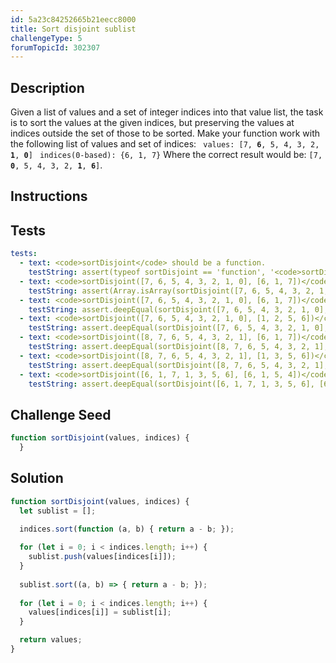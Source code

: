 ```yaml
---
id: 5a23c84252665b21eecc8000
title: Sort disjoint sublist
challengeType: 5
forumTopicId: 302307
---
```


## Description
<section id='description'>
Given a list of values and a set of integer indices into that value list, the task is to sort the values at the given indices, but preserving the values at indices outside the set of those to be sorted.
Make your function work with the following list of values and set of indices:
<code> values: [7, <b>6</b>, 5, 4, 3, 2, <b>1</b>, <b>0</b>]</code>
<code> indices(0-based): {6, 1, 7}</code>
Where the correct result would be:
<code>[7, <b>0</b>, 5, 4, 3, 2, <b>1</b>, <b>6</b>]</code>.
</section>

## Instructions
<section id='instructions'>

</section>

## Tests
<section id='tests'>

``` yml
tests:
  - text: <code>sortDisjoint</code> should be a function.
    testString: assert(typeof sortDisjoint == 'function', '<code>sortDisjoint</code> should be a function.');
  - text: <code>sortDisjoint([7, 6, 5, 4, 3, 2, 1, 0], [6, 1, 7])</code> should return an array.
    testString: assert(Array.isArray(sortDisjoint([7, 6, 5, 4, 3, 2, 1, 0], [6, 1, 7])), '<code>sortDisjoint([7, 6, 5, 4, 3, 2, 1, 0], [6, 1, 7])</code> should return an array.');
  - text: <code>sortDisjoint([7, 6, 5, 4, 3, 2, 1, 0], [6, 1, 7])</code> should return <code>[7, 0, 5, 4, 3, 2, 1, 6]</code>.
    testString: assert.deepEqual(sortDisjoint([7, 6, 5, 4, 3, 2, 1, 0], [6, 1, 7]), [7, 0, 5, 4, 3, 2, 1, 6], '<code>sortDisjoint([7, 6, 5, 4, 3, 2, 1, 0], [6, 1, 7])</code> should return <code>[7, 0, 5, 4, 3, 2, 1, 6]</code>.');
  - text: <code>sortDisjoint([7, 6, 5, 4, 3, 2, 1, 0], [1, 2, 5, 6])</code> should return <code>[7, 1, 2, 4, 3, 5, 6, 0]</code>.
    testString: assert.deepEqual(sortDisjoint([7, 6, 5, 4, 3, 2, 1, 0], [1, 2, 5, 6]), [7, 1, 2, 4, 3, 5, 6, 0], '<code>sortDisjoint([7, 6, 5, 4, 3, 2, 1, 0], [1, 2, 5, 6])</code> should return <code>[7, 1, 2, 4, 3, 5, 6, 0]</code>.');
  - text: <code>sortDisjoint([8, 7, 6, 5, 4, 3, 2, 1], [6, 1, 7])</code> should return <code>[8, 1, 6, 5, 4, 3, 2, 7]</code>.
    testString: assert.deepEqual(sortDisjoint([8, 7, 6, 5, 4, 3, 2, 1], [6, 1, 7]), [8, 1, 6, 5, 4, 3, 2, 7], '<code>sortDisjoint([8, 7, 6, 5, 4, 3, 2, 1], [6, 1, 7])</code> should return <code>[8, 1, 6, 5, 4, 3, 2, 7]</code>.');
  - text: <code>sortDisjoint([8, 7, 6, 5, 4, 3, 2, 1], [1, 3, 5, 6])</code> should return <code>[8, 2, 6, 3, 4, 5, 7, 1]</code>.
    testString: assert.deepEqual(sortDisjoint([8, 7, 6, 5, 4, 3, 2, 1], [1, 3, 5, 6]), [8, 2, 6, 3, 4, 5, 7, 1], '<code>sortDisjoint([8, 7, 6, 5, 4, 3, 2, 1], [1, 3, 5, 6])</code> should return <code>[8, 2, 6, 3, 4, 5, 7, 1]</code>.');
  - text: <code>sortDisjoint([6, 1, 7, 1, 3, 5, 6], [6, 1, 5, 4])</code> should return <code>[6, 1, 7, 1, 3, 5, 6]</code>.
    testString: assert.deepEqual(sortDisjoint([6, 1, 7, 1, 3, 5, 6], [6, 1, 5, 4]), [6, 1, 7, 1, 3, 5, 6],'<code>sortDisjoint([6, 1, 7, 1, 3, 5, 6], [6, 1, 5, 4])</code> should return <code>[6, 1, 7, 1, 3, 5, 6]</code>.');
```

</section>

## Challenge Seed
<section id='challengeSeed'>
<div id='js-seed'>

```js
function sortDisjoint(values, indices) {
  }
```

</div>

</section>

## Solution
<section id='solution'>

```js
function sortDisjoint(values, indices) {
  let sublist = [];

  indices.sort(function (a, b) { return a - b; });
  
  for (let i = 0; i < indices.length; i++) {
    sublist.push(values[indices[i]]);
  }
  
  sublist.sort((a, b) => { return a - b; });
  
  for (let i = 0; i < indices.length; i++) {
    values[indices[i]] = sublist[i];
  }

  return values;
}
```

</section>

